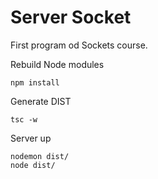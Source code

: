 
# Server Socket

First program od Sockets course.

Rebuild Node modules
```
npm install
```

Generate DIST
```
tsc -w
```

Server up
```
nodemon dist/
node dist/
```
